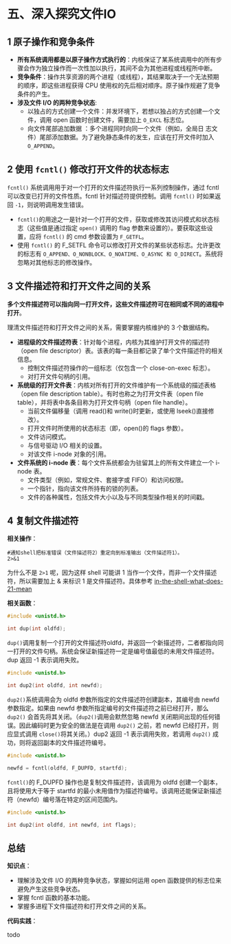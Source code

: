 # 五、深入探究文件IO

## 1 原子操作和竞争条件

- **所有系统调用都是以原子操作方式执行的**：内核保证了某系统调用中的所有步骤会作为独立操作而一次性加以执行，其间不会为其他进程或线程所中断。
- **竞争条件**：操作共享资源的两个进程（或线程），其结果取决于一个无法预期的顺序，即这些进程获得 CPU 使用权的先后相对顺序。原子操作规避了竞争条件的产生。
- **涉及文件 I/O 的两种竞争状态**:
  - 以独占的方式创建一个文件：并发环境下，若想以独占的方式创建一个文件，调用 open 函数时创建文件，需要加上  `O_EXCL` 标志位。
  - 向文件尾部追加数据 ：多个进程同时向同一个文件（例如，全局日 志文件）尾部添加数据。为了避免静态条件的发生，应该在打开文件时加入 `O_APPEND`。

## 2 使用 `fcntl()` 修改打开文件的状态标志

`fcntl()` 系统调用用于对一个打开的文件描述符执行一系列控制操作，通过 fcntl 可以改变已打开的文件性质。fcntl 针对描述符提供控制。调用 `fcntl()` 时如果返回 `-1`，则说明调用发生错误。

- `fcntl()`的用途之一是针对一个打开的文件，获取或修改其访问模式和状态标志（这些值是通过指定 `open()` 调用的 flag 参数来设置的）。要获取这些设置，应将 `fcntl()` 的 cmd 参数设置为 `F_GETFL`。
- 使用 `fcntl()` 的 F_SETFL 命令可以修改打开文件的某些状态标志。允许更改的标志有 `O_APPEND、O_NONBLOCK、O_NOATIME、O_ASYNC 和 O_DIRECT`。系统将忽略对其他标志的修改操作。

## 3 文件描述符和打开文件之间的关系

**多个文件描述符可以指向同一打开文件，这些文件描述符可在相同或不同的进程中打开**。

理清文件描述符和打开文件之间的关系，需要掌握内核维护的 3 个数据结构。

- **进程级的文件描述符表**：针对每个进程，内核为其维护打开文件的描述符（open file descriptor）表。该表的每一条目都记录了单个文件描述符的相关信息。
  - 控制文件描述符操作的一组标志（仅包含一个 close-on-exec 标志）。
  - 对打开文件句柄的引用。
- **系统级的打开文件表**：内核对所有打开的文件维护有一个系统级的描述表格（open file description table）。有时也称之为打开文件表（open file table），并将表中各条目称为打开文件句柄（open file handle）。
  - 当前文件偏移量（调用 read()和 write()时更新，或使用 lseek()直接修改）。
  - 打开文件时所使用的状态标志（即，open()的 flags 参数）。
  - 文件访问模式。
  - 与信号驱动 I/O 相关的设置。
  - 对该文件 i-node 对象的引用。
- **文件系统的 i-node 表**：每个文件系统都会为驻留其上的所有文件建立一个 i-node 表。
  - 文件类型（例如，常规文件、套接字或 FIFO）和访问权限。
  - 一个指针，指向该文件所持有的锁的列表。
  - 文件的各种属性，包括文件大小以及与不同类型操作相关的时间戳。

## 4 复制文件描述符

**相关操作**：

```shell
#通知shell把标准错误（文件描述符2）重定向到标准输出（文件描述符1）。
2>&1
```

为什么不是 `2>1` 呢，因为这样 shell 可能讲 1 当作一个文件，而非一个文件描述符，所以需要加上 & 来标识 1 是文件描述符。具体参考 [in-the-shell-what-does-21-mean](https://stackoverflow.com/questions/818255/in-the-shell-what-does-21-mean)

**相关函数**：

```c
#include <unistd.h>

int dup(int oldfd);
```

`dup()`调用复制一个打开的文件描述符oldfd，并返回一个新描述符，二者都指向同一打开的文件句柄。系统会保证新描述符一定是编号值最低的未用文件描述符。dup 返回 -1 表示调用失败。

```c
#include <unistd.h>

int dup2(int oldfd, int newfd);
```

`dup2()`系统调用会为 oldfd 参数所指定的文件描述符创建副本，其编号由 newfd 参数指定。如果由 newfd 参数所指定编号的文件描述符之前已经打开，那么 `dup2()` 会首先将其关闭。（`dup2()`调用会默然忽略 newfd 关闭期间出现的任何错误。因此编码时更为安全的做法是在调用 `dup2()` 之前，若 newfd 已经打开，则应显式调用 `close()`将其关闭。）dup2 返回 -1 表示调用失败，若调用 `dup2()` 成功，则将返回副本的文件描述符编号。

```c
#include <unistd.h>

newfd = fcntl(oldfd, F_DUPFD, startfd);
```

`fcntl()`的 F_DUPFD 操作也是复制文件描述符，该调用为 oldfd 创建一个副本，且将使用大于等于 startfd 的最小未用值作为描述符编号。该调用还能保证新描述符（newfd）编号落在特定的区间范围内。

```c
#include <unistd.h>

int dup2(int oldfd, int newfd, int flags);
```

## 总结

**知识点**：

- 理解涉及文件 I/O 的两种竞争状态，掌握如何运用 open 函数提供的标志位来避免产生这些竞争状态。
- 掌握 fcntl 函数的基本功能。
- 掌握多进程下文件描述符和打开文件之间的关系。

**代码实践**：

todo
